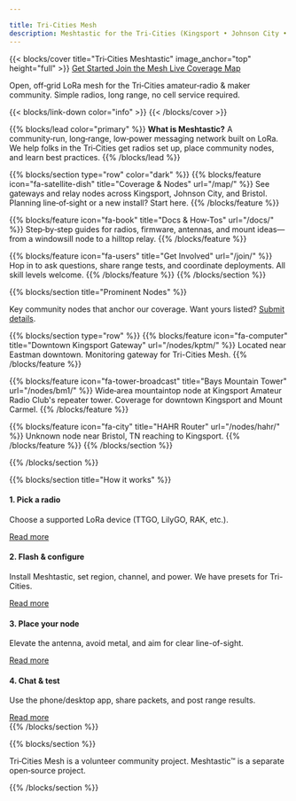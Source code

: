 ```yaml
---

title: Tri-Cities Mesh
description: Meshtastic for the Tri‑Cities (Kingsport • Johnson City • Bristol)
---
```


{{< blocks/cover title="Tri‑Cities Meshtastic" image_anchor="top" height="full" >}} <a class="btn btn-lg btn-primary me-3 mb-4" href="/docs/get-started/">
Get Started <i class="fas fa-arrow-alt-circle-right ms-2"></i> </a> <a class="btn btn-lg btn-secondary me-3 mb-4" href="/join/">
Join the Mesh <i class="fas fa-satellite-dish ms-2"></i> </a> <a class="btn btn-lg btn-info me-3 mb-4" href="https://meshtastic.n4jhc.com/">
Live Coverage Map <i class="fas fa-map ms-2"></i> </a>

<p class="lead mt-5">Open, off‑grid LoRa mesh for the Tri‑Cities amateur‑radio & maker community. Simple radios, long range, no cell service required.</p>
{{< blocks/link-down color="info" >}}
{{< /blocks/cover >}}

{{% blocks/lead color="primary" %}}
**What is Meshtastic?** A community‑run, long‑range, low‑power messaging network built on LoRa. We help folks in the Tri‑Cities get radios set up, place community nodes, and learn best practices.
{{% /blocks/lead %}}

{{% blocks/section type="row" color="dark" %}}
{{% blocks/feature icon="fa-satellite-dish" title="Coverage & Nodes" url="/map/" %}}
See gateways and relay nodes across Kingsport, Johnson City, and Bristol. Planning line‑of‑sight or a new install? Start here.
{{% /blocks/feature %}}

{{% blocks/feature icon="fa-book" title="Docs & How‑Tos" url="/docs/" %}}
Step‑by‑step guides for radios, firmware, antennas, and mount ideas—from a windowsill node to a hilltop relay.
{{% /blocks/feature %}}

{{% blocks/feature icon="fa-users" title="Get Involved" url="/join/" %}}
Hop in to ask questions, share range tests, and coordinate deployments. All skill levels welcome.
{{% /blocks/feature %}}
{{% /blocks/section %}}

{{% blocks/section title="Prominent Nodes" %}}

<p class="text-center mb-4">Key community nodes that anchor our coverage. Want yours listed? <a href="/nodes/submit/">Submit details</a>.</p>

{{% blocks/section type="row" %}}
{{% blocks/feature icon="fa-computer" title="Downtown Kingsport Gateway" url="/nodes/kptm/" %}}
Located near Eastman downtown. Monitoring gateway for Tri-Cities Mesh.
{{% /blocks/feature %}}

{{% blocks/feature icon="fa-tower-broadcast" title="Bays Mountain Tower" url="/nodes/bm1/" %}}
Wide‑area mountaintop node at Kingsport Amateur Radio Club's repeater tower. Coverage for downtown Kingsport and Mount Carmel.
{{% /blocks/feature %}}

{{% blocks/feature icon="fa-city" title="HAHR Router" url="/nodes/hahr/" %}}
Unknown node near Bristol, TN reaching to Kingsport.
{{% /blocks/feature %}}
{{% /blocks/section %}}


{{% /blocks/section %}}


{{% blocks/section title="How it works" %}}
<div class="row text-center">
  <div class="col-12 col-sm-6 col-md-3 mb-4">
    <i class="fas fa-plug fa-2x mb-2"></i>
    <h4>1. Pick a radio</h4>
    <p>Choose a supported LoRa device (TTGO, LilyGO, RAK, etc.).</p>
    <a href="/docs/hardware/">Read more</a>
  </div>
  <div class="col-12 col-sm-6 col-md-3 mb-4">
    <i class="fas fa-wifi fa-2x mb-2"></i>
    <h4>2. Flash &amp; configure</h4>
    <p>Install Meshtastic, set region, channel, and power. We have presets for Tri-Cities.</p>
    <a href="/docs/firmware/">Read more</a>
  </div>
  <div class="col-12 col-sm-6 col-md-3 mb-4">
    <i class="fas fa-signal fa-2x mb-2"></i>
    <h4>3. Place your node</h4>
    <p>Elevate the antenna, avoid metal, and aim for clear line-of-sight.</p>
    <a href="/docs/antennas/">Read more</a>
  </div>
  <div class="col-12 col-sm-6 col-md-3 mb-4">
    <i class="fas fa-comment-dots fa-2x mb-2"></i>
    <h4>4. Chat &amp; test</h4>
    <p>Use the phone/desktop app, share packets, and post range results.</p>
    <a href="/docs/apps/">Read more</a>
  </div>
</div>
{{% /blocks/section %}}




{{% blocks/section %}}

<div class="text-center">
  <p class="small opacity-75">Tri‑Cities Mesh is a volunteer community project. Meshtastic™ is a separate open‑source project.</p>
</div>
{{% /blocks/section %}}
